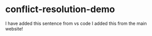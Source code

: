 # conflict-resolution-demo

I have added this sentence from vs code
I added this from the main website!
